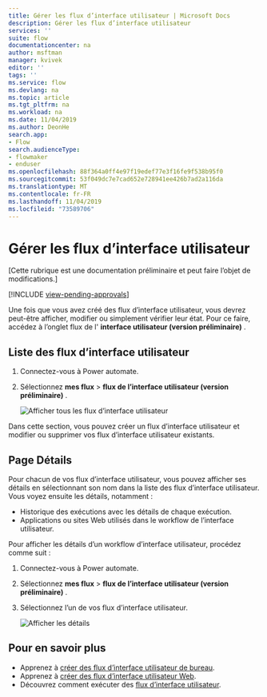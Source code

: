 ```yaml
---
title: Gérer les flux d’interface utilisateur | Microsoft Docs
description: Gérer les flux d’interface utilisateur
services: ''
suite: flow
documentationcenter: na
author: msftman
manager: kvivek
editor: ''
tags: ''
ms.service: flow
ms.devlang: na
ms.topic: article
ms.tgt_pltfrm: na
ms.workload: na
ms.date: 11/04/2019
ms.author: DeonHe
search.app:
- Flow
search.audienceType:
- flowmaker
- enduser
ms.openlocfilehash: 88f364a0ff4e97f19edef77e3f16fe9f538b95f0
ms.sourcegitcommit: 53f049dc7e7cad652e728941ee426b7ad2a116da
ms.translationtype: MT
ms.contentlocale: fr-FR
ms.lasthandoff: 11/04/2019
ms.locfileid: "73589706"
---
```

# <a name="manage-ui-flows"></a>Gérer les flux d’interface utilisateur

[Cette rubrique est une documentation préliminaire et peut faire l’objet de modifications.]

[!INCLUDE [view-pending-approvals](../includes/cc-rebrand.md)]

Une fois que vous avez créé des flux d’interface utilisateur, vous devrez peut-être afficher, modifier ou simplement vérifier leur état. Pour ce faire, accédez à l’onglet flux de l' **interface utilisateur (version préliminaire)** .

## <a name="list-of-ui-flows"></a>Liste des flux d’interface utilisateur

1. Connectez-vous à Power automate.
1. Sélectionnez **mes flux** > **flux de l’interface utilisateur (version préliminaire)** .

   ![Afficher tous les flux d’interface utilisateur](../media/manage-ui-flows/view-all.png "Afficher tous les flux d’interface utilisateur")

Dans cette section, vous pouvez créer un flux d’interface utilisateur et modifier ou supprimer vos flux d’interface utilisateur existants.

## <a name="details-page"></a>Page Détails

Pour chacun de vos flux d’interface utilisateur, vous pouvez afficher ses détails en sélectionnant son nom dans la liste des flux d’interface utilisateur. Vous voyez ensuite les détails, notamment :

-   Historique des exécutions avec les détails de chaque exécution.
-   Applications ou sites Web utilisés dans le workflow de l’interface utilisateur.

Pour afficher les détails d’un workflow d’interface utilisateur, procédez comme suit :

1. Connectez-vous à Power automate.
1. Sélectionnez **mes flux** > **flux de l’interface utilisateur (version préliminaire)** .
1. Sélectionnez l’un de vos flux d’interface utilisateur.

   ![Afficher les détails](../media/manage-ui-flows/view-details.png "Afficher les détails")

## <a name="learn-more"></a>Pour en savoir plus

- Apprenez à [créer des flux d’interface utilisateur de bureau](create-desktop.md).
- Apprenez à [créer des flux d’interface utilisateur Web](create-web.md).
- Découvrez comment exécuter des [flux d’interface utilisateur](run-ui-flow.md).
